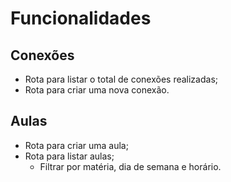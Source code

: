 # Funcionalidades

## Conexões

- Rota para listar o total de conexões realizadas;
- Rota para criar uma nova conexão.

## Aulas

- Rota para criar uma aula;
- Rota para listar aulas;
  - Filtrar por matéria, dia de semana e horário.